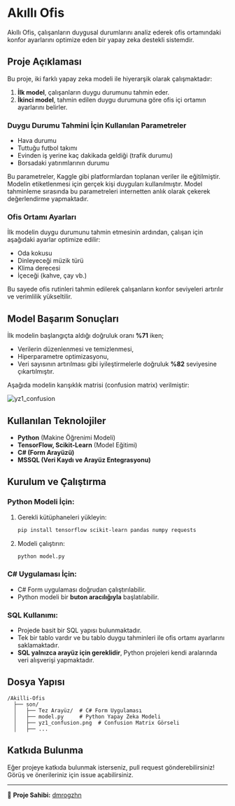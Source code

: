 # Akıllı Ofis

Akıllı Ofis, çalışanların duygusal durumlarını analiz ederek ofis ortamındaki konfor ayarlarını optimize eden bir yapay zeka destekli sistemdir.

## Proje Açıklaması

Bu proje, iki farklı yapay zeka modeli ile hiyerarşik olarak çalışmaktadır:
1. **İlk model**, çalışanların duygu durumunu tahmin eder.
2. **İkinci model**, tahmin edilen duygu durumuna göre ofis içi ortamın ayarlarını belirler.

### Duygu Durumu Tahmini İçin Kullanılan Parametreler
- Hava durumu
- Tuttuğu futbol takımı
- Evinden iş yerine kaç dakikada geldiği (trafik durumu)
- Borsadaki yatırımlarının durumu

Bu parametreler, Kaggle gibi platformlardan toplanan veriler ile eğitilmiştir. Modelin etiketlenmesi için gerçek kişi duyguları kullanılmıştır. Model tahminleme sırasında bu parametreleri internetten anlık olarak çekerek değerlendirme yapmaktadır.

### Ofis Ortamı Ayarları
İlk modelin duygu durumunu tahmin etmesinin ardından, çalışan için aşağıdaki ayarlar optimize edilir:
- Oda kokusu
- Dinleyeceği müzik türü
- Klima derecesi
- İçeceği (kahve, çay vb.)

Bu sayede ofis rutinleri tahmin edilerek çalışanların konfor seviyeleri artırılır ve verimlilik yükseltilir.

## Model Başarım Sonuçları

İlk modelin başlangıçta aldığı doğruluk oranı **%71** iken;
- Verilerin düzenlenmesi ve temizlenmesi,
- Hiperparametre optimizasyonu,
- Veri sayısının artırılması gibi iyileştirmelerle doğruluk **%82** seviyesine çıkartılmıştır.

Aşağıda modelin karışıklık matrisi (confusion matrix) verilmiştir:

![yz1_confusion](https://github.com/user-attachments/assets/648ae1f5-0fad-4655-81a2-bbdd0b670826)


## Kullanılan Teknolojiler
- **Python** (Makine Öğrenimi Modeli)
- **TensorFlow, Scikit-Learn** (Model Eğitimi)
- **C# (Form Arayüzü)**
- **MSSQL (Veri Kaydı ve Arayüz Entegrasyonu)**

## Kurulum ve Çalıştırma

### Python Modeli İçin:
1. Gerekli kütüphaneleri yükleyin:
   ```bash
   pip install tensorflow scikit-learn pandas numpy requests
   ```
2. Modeli çalıştırın:
   ```bash
   python model.py
   ```

### C# Uygulaması İçin:
- C# Form uygulaması doğrudan çalıştırılabilir.
- Python modeli bir **buton aracılığıyla** başlatılabilir.

### SQL Kullanımı:
- Projede basit bir SQL yapısı bulunmaktadır.
- Tek bir tablo vardır ve bu tablo duygu tahminleri ile ofis ortamı ayarlarını saklamaktadır.
- **SQL yalnızca arayüz için gereklidir**, Python projeleri kendi aralarında veri alışverişi yapmaktadır.

## Dosya Yapısı
```
/Akilli-Ofis
  ├── son/
  │   ├── Tez Arayüz/  # C# Form Uygulaması
  │   ├── model.py     # Python Yapay Zeka Modeli
  │   ├── yz1_confusion.png  # Confusion Matrix Görseli
  │   ├── ...
```

## Katkıda Bulunma
Eğer projeye katkıda bulunmak isterseniz, pull request gönderebilirsiniz! Görüş ve önerileriniz için issue açabilirsiniz.

---

📌 **Proje Sahibi:** [dmrogzhn](https://github.com/dmrogzhn)
